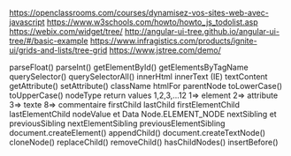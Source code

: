https://openclassrooms.com/courses/dynamisez-vos-sites-web-avec-javascript
https://www.w3schools.com/howto/howto_js_todolist.asp
https://webix.com/widget/tree/
http://angular-ui-tree.github.io/angular-ui-tree/#/basic-example
https://www.infragistics.com/products/ignite-ui/grids-and-lists/tree-grid
https://www.jstree.com/demo/

parseFloat()
parseInt()
getElementById()
getElementsByTagName
querySelector()
querySelectorAll()
innerHtml
innerText (IE)
textContent
getAttribute()
setAttribute()
className
htmlFor
parentNode
toLowerCase()
toUpperCase()
nodeType return  values 1,2,3,...12
1=> element
2=> attribute
3=> texte
8=> commentaire
firstChild
lastChild
firstElementChild
lastElementChild
nodeValue et Data 
Node.ELEMENT_NODE 
nextSibling et previousSibling
nextElementSibling previousElementSibling
document.createElement()
appendChild()
document.createTextNode()
cloneNode()
replaceChild()
removeChild()
hasChildNodes()
insertBefore()

